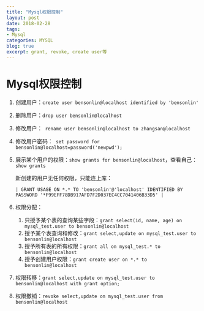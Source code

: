 ```yaml
---
title: "Mysql权限控制"
layout: post
date: 2018-02-28
tags:
- Mysql
categories: MYSQL
blog: true
excerpt: grant, revoke, create user等
---
```


# Mysql权限控制

1. 创建用户：`create user bensonlin@localhost identified by 'bensonlin'`

2. 删除用户：`drop user bensonlin@localhost ` 

3. 修改用户：` rename user bensonlin@localhost to zhangsan@localhost`

4. 修改用户密码：` set password for bensonlin@localhost=password('newpwd');`

5. 展示某个用户的权限：`show grants for bensonlin@localhost`，查看自己：`show grants`

   新创建的用户无任何权限，只能连上库：

   `| GRANT USAGE ON *.* TO 'bensonlin'@'localhost' IDENTIFIED BY PASSWORD '*F99EFF78DB917AFD7F2D037EC4CC7041406B33D5' |`

6. 权限分配：

   1. 只授予某个表的查询某些字段：`grant select(id, name, age) on mysql_test.user to bensonlin@localhost`
   2. 授予某个表查询和修改：`grant select,update on mysql_test.user to bensonlin@localhost`
   3. 授予所有表的所有权限：`grant all on mysql_test.* to bensonlin@localhost`
   4. 授予创建用户权限：`grant create user on *.* to bensonlin@localhost`

7. 权限转移：`grant select,update on mysql_test.user to bensonlin@localhost with grant option;`

8. 权限撤销：`revoke select,update on mysql_test.user from bensonlin@localhost `


